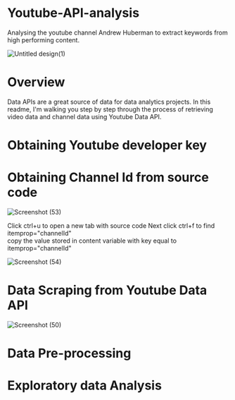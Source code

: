 # Youtube-API-analysis
Analysing the youtube channel Andrew Huberman to extract keywords from high performing content.
  




![Untitled design(1)](https://user-images.githubusercontent.com/111446453/185779918-c6f02eaa-b2a0-4069-b154-58ce65212562.png)
# Overview
Data APIs are a great source of data for data analytics projects. In this readme, I'm walking you step by step through the process of retrieving video data and channel data using Youtube Data API.
# Obtaining Youtube developer key
# Obtaining  Channel Id from source code 
![Screenshot (53)](https://user-images.githubusercontent.com/111446453/185878800-8c91ac30-bf99-4575-bf59-19e515f39998.png)

Click ctrl+u to open a new tab with source code
Next click ctrl+f to find itemprop="channelId"  
copy the value stored in content variable with key equal to itemprop="channelId"



![Screenshot (54)](https://user-images.githubusercontent.com/111446453/185878809-4d823838-85df-479c-8eea-9bd31450ec10.png)


# Data Scraping from Youtube Data API
![Screenshot (50)](https://user-images.githubusercontent.com/111446453/185731070-7a40bf64-a050-4b60-aaae-39e628f74140.png)
# Data Pre-processing

# Exploratory data Analysis


